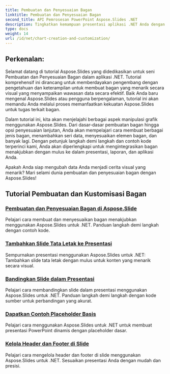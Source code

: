```yaml
---
title: Pembuatan dan Penyesuaian Bagan
linktitle: Pembuatan dan Penyesuaian Bagan
second_title: API Pemrosesan PowerPoint Aspose.Slides .NET
description: Tingkatkan kemampuan presentasi aplikasi .NET Anda dengan Aspose.Slides. Selami tutorial kami tentang pembuatan dan penyesuaian bagan, jelajahi panduan langkah demi langkah dan contoh kode.
type: docs
weight: 14
url: /id/net/chart-creation-and-customization/
---
```


## Perkenalan:

Selamat datang di tutorial Aspose.Slides yang didedikasikan untuk seni Pembuatan dan Penyesuaian Bagan dalam aplikasi .NET. Tutorial komprehensif ini dirancang untuk memberdayakan pengembang dengan pengetahuan dan keterampilan untuk membuat bagan yang menarik secara visual yang menyampaikan wawasan data secara efektif. Baik Anda baru mengenal Aspose.Slides atau pengguna berpengalaman, tutorial ini akan memandu Anda melalui proses memanfaatkan kekuatan Aspose.Slides untuk tugas terkait bagan.

Dalam tutorial ini, kita akan menjelajahi berbagai aspek manipulasi grafik menggunakan Aspose.Slides. Dari dasar-dasar pembuatan bagan hingga opsi penyesuaian lanjutan, Anda akan mempelajari cara membuat berbagai jenis bagan, menambahkan seri data, menyesuaikan elemen bagan, dan banyak lagi. Dengan petunjuk langkah demi langkah dan contoh kode terperinci kami, Anda akan diperlengkapi untuk mengintegrasikan bagan menakjubkan dengan mulus ke dalam presentasi, laporan, dan aplikasi Anda.

Apakah Anda siap mengubah data Anda menjadi cerita visual yang menarik? Mari selami dunia pembuatan dan penyesuaian bagan dengan Aspose.Slides!

## Tutorial Pembuatan dan Kustomisasi Bagan
### [Pembuatan dan Penyesuaian Bagan di Aspose.Slide](./chart-creation-and-customization/)
Pelajari cara membuat dan menyesuaikan bagan menakjubkan menggunakan Aspose.Slides untuk .NET. Panduan langkah demi langkah dengan contoh kode.
### [Tambahkan Slide Tata Letak ke Presentasi](./add-layout-slides/)
Sempurnakan presentasi menggunakan Aspose.Slides untuk .NET: Tambahkan slide tata letak dengan mulus untuk konten yang menarik secara visual.
### [Bandingkan Slide dalam Presentasi](./check-slides-comparison/)
Pelajari cara membandingkan slide dalam presentasi menggunakan Aspose.Slides untuk .NET. Panduan langkah demi langkah dengan kode sumber untuk perbandingan yang akurat.
### [Dapatkan Contoh Placeholder Basis](./get-base-placeholder-example/)
Pelajari cara menggunakan Aspose.Slides untuk .NET untuk membuat presentasi PowerPoint dinamis dengan placeholder dasar.
### [Kelola Header dan Footer di Slide](./header-footer-manager/)
Pelajari cara mengelola header dan footer di slide menggunakan Aspose.Slides untuk .NET. Sesuaikan presentasi Anda dengan mudah dan presisi.